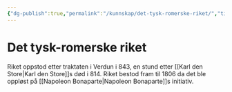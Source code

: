 ```yaml
---
{"dg-publish":true,"permalink":"/kunnskap/det-tysk-romerske-riket/","title":"Det tysk-romerske riket","tags":["historie"]}
---
```



# Det tysk-romerske riket
Riket oppstod etter traktaten i Verdun i 843, en stund etter [[Karl den Store\|Karl den Store]]s død i 814. Riket bestod fram til 1806 da det ble oppløst på [[Napoleon Bonaparte\|Napoleon Bonaparte]]s initiativ.

